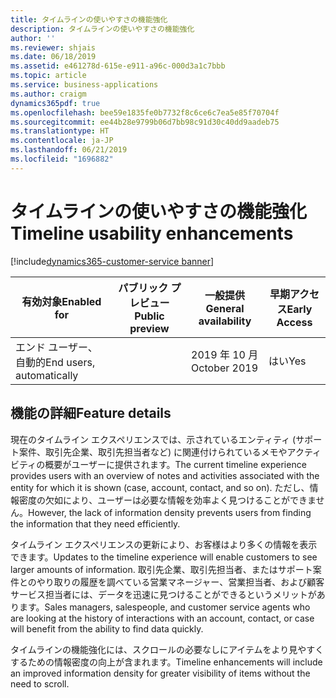 ```yaml
---
title: タイムラインの使いやすさの機能強化
description: タイムラインの使いやすさの機能強化
author: ''
ms.reviewer: shjais
ms.date: 06/18/2019
ms.assetid: e461278d-615e-e911-a96c-000d3a1c7bbb
ms.topic: article
ms.service: business-applications
ms.author: craigm
dynamics365pdf: true
ms.openlocfilehash: bee59e1835fe0b7732f8c6ce6c7ea5e85f70704f
ms.sourcegitcommit: ee44b28e9799b06d7bb98c91d30c40dd9aadeb75
ms.translationtype: HT
ms.contentlocale: ja-JP
ms.lasthandoff: 06/21/2019
ms.locfileid: "1696882"
---
```

# <a name="timeline-usability-enhancements"></a><span data-ttu-id="19d3b-103">タイムラインの使いやすさの機能強化</span><span class="sxs-lookup"><span data-stu-id="19d3b-103">Timeline usability enhancements</span></span>
[!include[dynamics365-customer-service banner](../includes/dynamics365-customer-service.md)]

| <span data-ttu-id="19d3b-104">有効対象</span><span class="sxs-lookup"><span data-stu-id="19d3b-104">Enabled for</span></span>    |  <span data-ttu-id="19d3b-105">パブリック プレビュー</span><span class="sxs-lookup"><span data-stu-id="19d3b-105">Public preview</span></span> | <span data-ttu-id="19d3b-106">一般提供</span><span class="sxs-lookup"><span data-stu-id="19d3b-106">General availability</span></span> | <span data-ttu-id="19d3b-107">早期アクセス</span><span class="sxs-lookup"><span data-stu-id="19d3b-107">Early Access</span></span> |
| ---------- | ---------- |---------- |---------- |
|<span data-ttu-id="19d3b-108">エンド ユーザー、自動的</span><span class="sxs-lookup"><span data-stu-id="19d3b-108">End users, automatically</span></span>|| <span data-ttu-id="19d3b-109">2019 年 10 月</span><span class="sxs-lookup"><span data-stu-id="19d3b-109">October 2019</span></span>|<span data-ttu-id="19d3b-110">はい</span><span class="sxs-lookup"><span data-stu-id="19d3b-110">Yes</span></span> |






## <a name="feature-details"></a><span data-ttu-id="19d3b-111">機能の詳細</span><span class="sxs-lookup"><span data-stu-id="19d3b-111">Feature details</span></span>
<!--feature detail start -->
<span data-ttu-id="19d3b-112">現在のタイムライン エクスペリエンスでは、示されているエンティティ (サポート案件、取引先企業、取引先担当者など) に関連付けられているメモやアクティビティの概要がユーザーに提供されます。</span><span class="sxs-lookup"><span data-stu-id="19d3b-112">The current timeline experience provides users with an overview of notes and activities associated with the entity for which it is shown (case, account, contact, and so on).</span></span> <span data-ttu-id="19d3b-113">ただし、情報密度の欠如により、ユーザーは必要な情報を効率よく見つけることができません。</span><span class="sxs-lookup"><span data-stu-id="19d3b-113">However, the lack of information density prevents users from finding the information that they need efficiently.</span></span> 

<span data-ttu-id="19d3b-114">タイムライン エクスペリエンスの更新により、お客様はより多くの情報を表示できます。</span><span class="sxs-lookup"><span data-stu-id="19d3b-114">Updates to the timeline experience will enable customers to see larger amounts of information.</span></span> <span data-ttu-id="19d3b-115">取引先企業、取引先担当者、またはサポート案件とのやり取りの履歴を調べている営業マネージャー、営業担当者、および顧客サービス担当者には、データを迅速に見つけることができるというメリットがあります。</span><span class="sxs-lookup"><span data-stu-id="19d3b-115">Sales managers, salespeople, and customer service agents who are looking at the history of interactions with an account, contact, or case will benefit from the ability to find data quickly.</span></span> 

<span data-ttu-id="19d3b-116">タイムラインの機能強化には、スクロールの必要なしにアイテムをより見やすくするための情報密度の向上が含まれます。</span><span class="sxs-lookup"><span data-stu-id="19d3b-116">Timeline enhancements will include an improved information density for greater visibility of items without the need to scroll.</span></span>
<!--feature detail end -->










